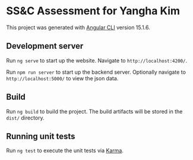 # SS&C Assessment for Yangha Kim

This project was generated with [Angular CLI](https://github.com/angular/angular-cli) version 15.1.6.

## Development server

Run `ng serve` to start up the website. Navigate to `http://localhost:4200/`.

Run `npm run server` to start up the backend server. Optionally navigate to `http://localhost:5000/` to view the json data.

## Build

Run `ng build` to build the project. The build artifacts will be stored in the `dist/` directory.

## Running unit tests

Run `ng test` to execute the unit tests via [Karma](https://karma-runner.github.io).
